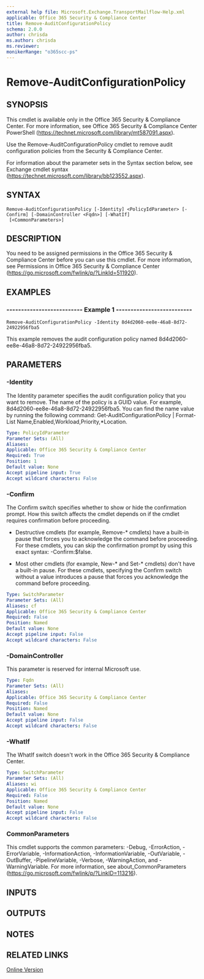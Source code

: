 ```yaml
---
external help file: Microsoft.Exchange.TransportMailflow-Help.xml
applicable: Office 365 Security & Compliance Center
title: Remove-AuditConfigurationPolicy
schema: 2.0.0
author: chrisda
ms.author: chrisda
ms.reviewer:
monikerRange: "o365scc-ps"
---
```


# Remove-AuditConfigurationPolicy

## SYNOPSIS
This cmdlet is available only in the Office 365 Security & Compliance Center. For more information, see Office 365 Security & Compliance Center PowerShell (https://technet.microsoft.com/library/mt587091.aspx).

Use the Remove-AuditConfigurationPolicy cmdlet to remove audit configuration policies from the Security & Compliance Center.

For information about the parameter sets in the Syntax section below, see Exchange cmdlet syntax (https://technet.microsoft.com/library/bb123552.aspx).

## SYNTAX

```
Remove-AuditConfigurationPolicy [-Identity] <PolicyIdParameter> [-Confirm] [-DomainController <Fqdn>] [-WhatIf]
 [<CommonParameters>]
```

## DESCRIPTION
You need to be assigned permissions in the Office 365 Security & Compliance Center before you can use this cmdlet. For more information, see Permissions in Office 365 Security & Compliance Center (https://go.microsoft.com/fwlink/p/?LinkId=511920).

## EXAMPLES

### -------------------------- Example 1 --------------------------
```
Remove-AuditConfigurationPolicy -Identity 8d4d2060-ee8e-46a8-8d72-24922956fba5
```

This example removes the audit configuration policy named 8d4d2060-ee8e-46a8-8d72-24922956fba5.

## PARAMETERS

### -Identity
The Identity parameter specifies the audit configuration policy that you want to remove. The name of the policy is a GUID value. For example, 8d4d2060-ee8e-46a8-8d72-24922956fba5. You can find the name value by running the following command: Get-AuditConfigurationPolicy | Format-List Name,Enabled,Workload,Priority,\*Location.

```yaml
Type: PolicyIdParameter
Parameter Sets: (All)
Aliases:
Applicable: Office 365 Security & Compliance Center
Required: True
Position: 1
Default value: None
Accept pipeline input: True
Accept wildcard characters: False
```

### -Confirm
The Confirm switch specifies whether to show or hide the confirmation prompt. How this switch affects the cmdlet depends on if the cmdlet requires confirmation before proceeding.

- Destructive cmdlets (for example, Remove-\* cmdlets) have a built-in pause that forces you to acknowledge the command before proceeding. For these cmdlets, you can skip the confirmation prompt by using this exact syntax: -Confirm:$false.

- Most other cmdlets (for example, New-\* and Set-\* cmdlets) don't have a built-in pause. For these cmdlets, specifying the Confirm switch without a value introduces a pause that forces you acknowledge the command before proceeding.

```yaml
Type: SwitchParameter
Parameter Sets: (All)
Aliases: cf
Applicable: Office 365 Security & Compliance Center
Required: False
Position: Named
Default value: None
Accept pipeline input: False
Accept wildcard characters: False
```

### -DomainController
This parameter is reserved for internal Microsoft use.

```yaml
Type: Fqdn
Parameter Sets: (All)
Aliases:
Applicable: Office 365 Security & Compliance Center
Required: False
Position: Named
Default value: None
Accept pipeline input: False
Accept wildcard characters: False
```

### -WhatIf
The WhatIf switch doesn't work in the Office 365 Security & Compliance Center.

```yaml
Type: SwitchParameter
Parameter Sets: (All)
Aliases: wi
Applicable: Office 365 Security & Compliance Center
Required: False
Position: Named
Default value: None
Accept pipeline input: False
Accept wildcard characters: False
```

### CommonParameters
This cmdlet supports the common parameters: -Debug, -ErrorAction, -ErrorVariable, -InformationAction, -InformationVariable, -OutVariable, -OutBuffer, -PipelineVariable, -Verbose, -WarningAction, and -WarningVariable. For more information, see about_CommonParameters (https://go.microsoft.com/fwlink/p/?LinkID=113216).

## INPUTS

###  

## OUTPUTS

###  

## NOTES

## RELATED LINKS

[Online Version](https://technet.microsoft.com/library/36f1ea77-1e8b-4174-a10d-b6d6b910d1b6.aspx)
